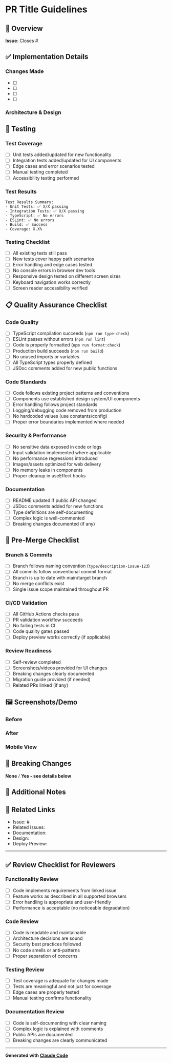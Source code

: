# PR Title Guidelines

<!--
Your PR title should follow conventional commit format:
type: description (Issue #123)

Examples:
- feat: add audio controls for game interface (Issue #45)
- fix: resolve card flip animation glitch (Issue #67)
- docs: update API documentation for audio system (Issue #89)
-->

## 🎯 Overview

<!--
Brief description of what this PR implements. What problem does it solve?
Reference the GitHub issue this PR addresses.
-->

**Issue**: Closes #<!-- ISSUE_NUMBER -->

<!-- Brief summary of changes -->

## ✅ Implementation Details

<!--
Detailed description of the changes made. Include:
- What was added/changed/removed
- Why these changes were made
- Any architectural decisions or trade-offs
-->

### Changes Made

- [ ] <!-- Describe main functionality added/changed -->
- [ ] <!-- List key implementation details -->
- [ ] <!-- Mention any new files created -->
- [ ] <!-- Note any files modified -->

### Architecture & Design

<!--
Explain any significant architectural decisions:
- New components or utilities added
- Changes to existing patterns
- Integration points affected
-->

## 🧪 Testing

### Test Coverage

- [ ] Unit tests added/updated for new functionality
- [ ] Integration tests added/updated for UI components
- [ ] Edge cases and error scenarios tested
- [ ] Manual testing completed
- [ ] Accessibility testing performed

### Test Results

<!--
Provide evidence that tests pass:
- npm run test:run output
- Coverage percentage
- Manual testing screenshots/videos if applicable
-->

```
Test Results Summary:
- Unit Tests: ✅ X/X passing
- Integration Tests: ✅ X/X passing
- TypeScript: ✅ No errors
- ESLint: ✅ No errors
- Build: ✅ Success
- Coverage: X.X%
```

### Testing Checklist

- [ ] All existing tests still pass
- [ ] New tests cover happy path scenarios
- [ ] Error handling and edge cases tested
- [ ] No console errors in browser dev tools
- [ ] Responsive design tested on different screen sizes
- [ ] Keyboard navigation works correctly
- [ ] Screen reader accessibility verified

## 📋 Quality Assurance Checklist

### Code Quality

- [ ] TypeScript compilation succeeds (`npm run type-check`)
- [ ] ESLint passes without errors (`npm run lint`)
- [ ] Code is properly formatted (`npm run format:check`)
- [ ] Production build succeeds (`npm run build`)
- [ ] No unused imports or variables
- [ ] All TypeScript types properly defined
- [ ] JSDoc comments added for new public functions

### Code Standards

- [ ] Code follows existing project patterns and conventions
- [ ] Components use established design system/UI components
- [ ] Error handling follows project standards
- [ ] Logging/debugging code removed from production
- [ ] No hardcoded values (use constants/config)
- [ ] Proper error boundaries implemented where needed

### Security & Performance

- [ ] No sensitive data exposed in code or logs
- [ ] Input validation implemented where applicable
- [ ] No performance regressions introduced
- [ ] Images/assets optimized for web delivery
- [ ] No memory leaks in components
- [ ] Proper cleanup in useEffect hooks

### Documentation

- [ ] README updated if public API changed
- [ ] JSDoc comments added for new functions
- [ ] Type definitions are self-documenting
- [ ] Complex logic is well-commented
- [ ] Breaking changes documented (if any)

## 🔄 Pre-Merge Checklist

### Branch & Commits

- [ ] Branch follows naming convention (`type/description-issue-123`)
- [ ] All commits follow conventional commit format
- [ ] Branch is up to date with main/target branch
- [ ] No merge conflicts exist
- [ ] Single issue scope maintained throughout PR

### CI/CD Validation

- [ ] All GitHub Actions checks pass
- [ ] PR validation workflow succeeds
- [ ] No failing tests in CI
- [ ] Code quality gates passed
- [ ] Deploy preview works correctly (if applicable)

### Review Readiness

- [ ] Self-review completed
- [ ] Screenshots/videos provided for UI changes
- [ ] Breaking changes clearly documented
- [ ] Migration guide provided (if needed)
- [ ] Related PRs linked (if any)

## 🖼️ Screenshots/Demo

<!--
For UI changes, provide:
- Before/after screenshots
- Demo videos/GIFs
- Mobile responsive views
- Accessibility features demonstrated
-->

### Before

<!-- Screenshot or description of previous state -->

### After

<!-- Screenshot or description of new state -->

### Mobile View

<!-- If applicable, show mobile responsive design -->

## 🚨 Breaking Changes

<!--
If this PR introduces breaking changes:
- Clearly describe what breaks
- Provide migration instructions
- Update version following semver
- Add BREAKING CHANGE to commit message
-->

**None** / **Yes - see details below**

<!-- If yes, provide details:
### What breaks:
### Migration path:
### Version impact:
-->

## 📝 Additional Notes

<!--
Any additional context, considerations, or notes for reviewers:
- Known limitations or TODOs
- Performance considerations
- Future enhancements planned
- Dependencies or related work
-->

## 🔗 Related Links

<!--
Link to related resources:
- GitHub issues
- Design documents
- External documentation
- Related PRs
- Deployment previews
-->

- Issue: #<!-- ISSUE_NUMBER -->
- Related Issues: <!-- if any -->
- Documentation: <!-- if updated -->
- Design: <!-- if applicable -->
- Deploy Preview: <!-- if available -->

---

## ✅ Review Checklist for Reviewers

<!--
This section helps reviewers ensure they cover all important aspects:
-->

### Functionality Review

- [ ] Code implements requirements from linked issue
- [ ] Feature works as described in all supported browsers
- [ ] Error handling is appropriate and user-friendly
- [ ] Performance is acceptable (no noticeable degradation)

### Code Review

- [ ] Code is readable and maintainable
- [ ] Architecture decisions are sound
- [ ] Security best practices followed
- [ ] No code smells or anti-patterns
- [ ] Proper separation of concerns

### Testing Review

- [ ] Test coverage is adequate for changes made
- [ ] Tests are meaningful and not just for coverage
- [ ] Edge cases are properly tested
- [ ] Manual testing confirms functionality

### Documentation Review

- [ ] Code is self-documenting with clear naming
- [ ] Complex logic is explained with comments
- [ ] Public APIs are documented
- [ ] Breaking changes are clearly communicated

---

<!--
🤖 This PR template enforces workflow compliance and ensures high-quality contributions.
For questions, check: docs/DEVELOPMENT_WORKFLOW.md
-->

**Generated with [Claude Code](https://claude.ai/code)**
